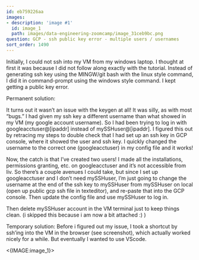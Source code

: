 ```yaml
---
id: eb759226aa
images:
- description: 'image #1'
  id: image_1
  path: images/data-engineering-zoomcamp/image_31ceb9bc.png
question: GCP - ssh public key error - multiple users / usernames
sort_order: 1490
---
```


Initially, I could not ssh into my VM from my windows laptop. I thought at first it was because I did not follow along exactly with the tutorial. Instead of generating ssh key using the MINGW/git bash with the linux style command, I did it in command-prompt using the windows style command. I kept getting a public key error.

Permanent solution:

It turns out it wasn’t an issue with the keygen at all! It was silly, as with most “bugs.” I had given my ssh key a different username than what showed in my VM (my google account username). So I had been trying to log in with googleacctuser@[ipaddr] instead of mySSHuser@[ipaddr]. I figured this out by retracing my steps to double check that I had set up an ssh key in GCP console, where it showed the user and ssh key. I quickly changed the username to the correct one (googleacctuser) in my config file and it works!

Now, the catch is that I’ve created two users! I made all the installations, permissions granting, etc. on googleacctuser and it’s not accessible from liv. So there’s a couple avenues I could take, but since I set up googleacctuser and I don’t need mySSHuser, I’m just going to change the username at the end of the ssh key to mySSHuser from mySSHuser on local (open up public gcp ssh file in texteditor), and re-paste that into the GCP console. Then update the config file and use mySSHuser to log in.

Then delete mySSHuser account in the VM terminal just to keep things clean. (i skipped this because i am now a bit attached :) )

Temporary solution: Before i figured out my issue, I took a shortcut by ssh’ing into the VM in the browser (see screenshot), which actually worked nicely for a while. But eventually I wanted to use VScode.

<{IMAGE:image_1}>

